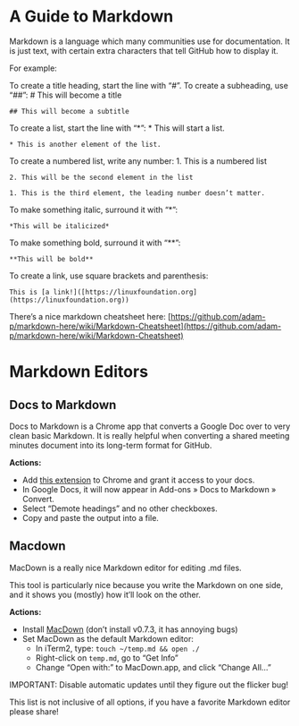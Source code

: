# A Guide to Markdown

Markdown is a language which many communities use for documentation. It is just text, with certain extra characters that tell GitHub how to display it. 

For example:

To create a title heading, start the line with “#”.  To create a subheading, use “##”:
    # This will become a title

    ## This will become a subtitle

To create a list, start the line with “*”:
    * This will start a list.

    * This is another element of the list.

To create a numbered list, write any number:
    1. This is a numbered list

    2. This will be the second element in the list

    1. This is the third element, the leading number doesn’t matter.

To make something italic, surround it with “*”:
   
    *This will be italicized*

To make something bold, surround it with “**”:

    **This will be bold**

To create a link, use square brackets and parenthesis:

    This is [a link!]([https://linuxfoundation.org](https://linuxfoundation.org))

There’s a nice markdown cheatsheet here:
[https://github.com/adam-p/markdown-here/wiki/Markdown-Cheatsheet](https://github.com/adam-p/markdown-here/wiki/Markdown-Cheatsheet) 

# Markdown Editors
## Docs to Markdown

Docs to Markdown is a Chrome app that converts a Google Doc over to very clean basic Markdown.  It is really helpful when converting a shared meeting minutes document into its long-term format for GitHub.

**Actions:**



* Add [this extension](https://gsuite.google.com/marketplace/app/docs_to_markdown/700168918607) to Chrome and grant it access to your docs.
* In Google Docs, it will now appear in Add-ons » Docs to Markdown » Convert.
* Select “Demote headings” and no other checkboxes.
* Copy and paste the output into a file.


## Macdown

MacDown is a really nice Markdown editor for editing .md files.

This tool is particularly nice because you write the Markdown on one side, and it shows you (mostly) how it’ll look on the other.

**Actions:**



* Install [MacDown](https://github.com/MacDownApp/macdown/releases/download/v0.7.1/MacDown.app.zip) (don’t install v0.7.3, it has annoying bugs)
* Set MacDown as the default Markdown editor:
    * In iTerm2, type: `touch ~/temp.md && open ./`
    * Right-click on `temp.md`, go to “Get Info”
    * Change “Open with:” to MacDown.app, and click “Change All…”

IMPORTANT: Disable automatic updates until they figure out the flicker bug!

This list is not inclusive of all options, if you have a favorite Markdown editor please share!
